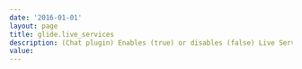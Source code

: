 ```yaml
---
date: '2016-01-01'
layout: page
title: glide.live_services
description: (Chat plugin) Enables (true) or disables (false) Live Services, such as chat support.
value:  
---
```

